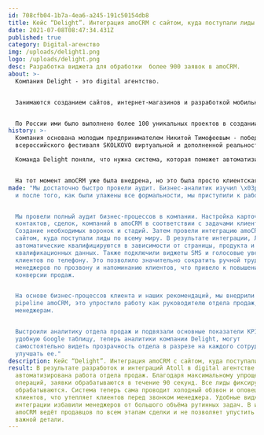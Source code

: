 ```yaml
---
id: 708cfb04-1b7a-4ea6-a245-191c50154db8
title: Кейс “Delight”. Интеграция amoCRM с сайтом, куда поступали лиды по всему миру.
date: 2021-07-08T08:47:34.431Z
published: true
category: Digital-агенство
img: /uploads/delight1.png
logo: /uploads/delight.png
desc: Разработка виджета для обработки  более 900 заявок в amoCRM.
about: >-
  Компания Delight - это digital агентство. 


  Занимаются созданием сайтов, интернет-магазинов и разработкой мобильных приложений. 


  По России ими было выполнено более 100 уникальных проектов в создании сайтов и уникальных решений под клиентов, а в компании работает более 30 сотрудников.
history: >-
  Компания основана молодым предпринимателем Никитой Тимофеевым - победителем
  всероссийского фестиваля SKOLKOVO виртуальной и дополненной реальности.

  Команда Delight поняли, что нужна система, которая поможет автоматизировать работу компании на конкурентный уровень. 


  На тот момент amoCRM уже была внедрена, но это была просто клиентская база без сторонних интеграций. Для компании было важно быстро принимать заявки и фиксировать все в одном месте. По рекомендации компания обратилась в Atoll.
made: "Мы достаточно быстро провели аудит. Бизнес-аналитик изучил \x03результаты
  и после того, как были улажены все формальности, мы приступили к работе.


  Мы провели полный аудит бизнес-процессов в компании. Настройка карточек
  контактов, сделок, компаний в amoCRM в соответствии с задачами клиента.
  Создание необходимых воронок и стадий. Затем провели интеграцию amoCRM с
  сайтом, куда поступали лиды по всему миру. В результате интеграции, Лиды
  автоматические квалифицируются в зависимости от страницы, продукта и других
  квалификационных данных. Также подключили виджеты SMS и голосовые уведомления
  клиентов по телефону. Это позволило значительно сократить ручной труд
  менеджеров по прозвону и напоминанию клиентов, что привело к повышению
  конверсии продаж.


  На основе бизнес-процессов клиента и наших рекомендаций, мы внедрили digital
  pipeline amoCRM, это упростило работу как руководителю отдела продаж, так и
  менеджерам.


  Выстроили аналитику отдела продаж и подвязали основные показатели KPI в
  удобную Google таблицу, теперь аналитики компании Delight, могут
  самостоятельно видеть прозрачность отдела в разрезе на каждого сотрудника и
  улучшать ее."
description: Кейс “Delight”. Интеграция amoCRM с сайтом, куда поступали лиды по всему миру.
result: В результате разработок и интеграций Atoll в digital агентстве полностью
  автоматизирована работа отдела продаж. Благодаря максимальному упрощению всех
  операций, заявки обрабатываются в течение 90 секунд. Все лиды фиксируются и
  обрабатываются. Система теперь сама проводит холодный обзвон и оповещение
  клиентов, что утепляет клиентов перед звонком менеджера. Удобные виджеты и
  интеграции избавили менеджеров от большого объёма рутинных задач. В итоге
  amoCRM ведёт продавцов по всем этапам сделки и не позволяет упустить ни одной
  важной детали.
---
```

